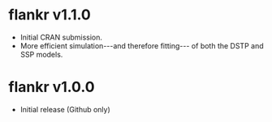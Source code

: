 # flankr v1.1.0
* Initial CRAN submission.
* More efficient simulation---and therefore fitting--- of both the DSTP and 
SSP models. 

# flankr v1.0.0
* Initial release (Github only)
